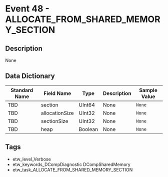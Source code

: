 # Event 48 - ALLOCATE_FROM_SHARED_MEMORY_SECTION

## Description
None

## Data Dictionary
|Standard Name|Field Name|Type|Description|Sample Value|
|---|---|---|---|---|
|TBD|section|UInt64|None|`None`|
|TBD|allocationSize|UInt32|None|`None`|
|TBD|sectionSize|UInt32|None|`None`|
|TBD|heap|Boolean|None|`None`|

## Tags
* etw_level_Verbose
* etw_keywords_DCompDiagnostic DCompSharedMemory
* etw_task_ALLOCATE_FROM_SHARED_MEMORY_SECTION